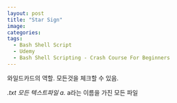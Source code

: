 ```yaml
---
layout: post
title: "Star Sign"
image:
categories:
tags:
  - Bash Shell Script
  - Udemy
  - Bash Shell Scripting - Crash Course For Beginners
---
```


와일드카드의 역할. 모든것을 체크할 수 있음.

*.txt 모든 텍스트파일
a.* a라는 이름을 가진 모든 파일

